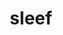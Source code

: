 ---
title: "sleef"
layout: cache
categories: [package, develop]
meta: {"versions": ["3.5.1_2020-12-22"], "compilers": ["gcc@=11.3.0", "gcc@=11.4.0", "gcc@=12.2.0"], "oss": ["ubuntu20.04", "ubuntu22.04", "ventura"], "platforms": ["darwin", "linux"], "targets": ["aarch64", "x86_64_v3"], "stacks": ["e4s", "ml-darwin-aarch64-mps", "ml-linux-x86_64-cpu", "ml-linux-x86_64-cuda", "ml-linux-x86_64-rocm", "root"], "num_specs": 6, "num_specs_by_stack": {"root": 6, "ml-darwin-aarch64-mps": 1, "e4s": 4, "ml-linux-x86_64-cuda": 1, "ml-linux-x86_64-rocm": 1, "ml-linux-x86_64-cpu": 1}}
spec_details: [{"hash": "vz2njywrblwocripsny27yteuohh5ezv", "compiler": "gcc@=12.2.0", "versions": ["3.5.1_2020-12-22"], "os": "ventura", "platform": "darwin", "target": "aarch64", "variants": ["build_system=cmake", "build_type=Release", "generator=ninja", "~ipo"], "stacks": ["root", "ml-darwin-aarch64-mps"], "size": "-", "tarball": "https://binaries.spack.io/develop/build_cache/darwin-ventura-aarch64/gcc-12.2.0/sleef-3.5.1_2020-12-22/darwin-ventura-aarch64-gcc-12.2.0-sleef-3.5.1_2020-12-22-vz2njywrblwocripsny27yteuohh5ezv.spack"}, {"hash": "vbbugtgel3concumvk32ead7yxrv75kn", "compiler": "gcc@=11.4.0", "versions": ["3.5.1_2020-12-22"], "os": "ubuntu20.04", "platform": "linux", "target": "x86_64_v3", "variants": ["build_system=cmake", "build_type=Release", "generator=ninja", "~ipo"], "stacks": ["root", "e4s"], "size": "-", "tarball": "https://binaries.spack.io/develop/build_cache/linux-ubuntu20.04-x86_64_v3/gcc-11.4.0/sleef-3.5.1_2020-12-22/linux-ubuntu20.04-x86_64_v3-gcc-11.4.0-sleef-3.5.1_2020-12-22-vbbugtgel3concumvk32ead7yxrv75kn.spack"}, {"hash": "jkelabz2nxhnwx4mmopq2nm7xsitjjfw", "compiler": "gcc@=11.4.0", "versions": ["3.5.1_2020-12-22"], "os": "ubuntu20.04", "platform": "linux", "target": "x86_64_v3", "variants": ["build_system=cmake", "build_type=Release", "generator=ninja", "~ipo"], "stacks": ["root", "e4s"], "size": "-", "tarball": "https://binaries.spack.io/develop/build_cache/linux-ubuntu20.04-x86_64_v3/gcc-11.4.0/sleef-3.5.1_2020-12-22/linux-ubuntu20.04-x86_64_v3-gcc-11.4.0-sleef-3.5.1_2020-12-22-jkelabz2nxhnwx4mmopq2nm7xsitjjfw.spack"}, {"hash": "sgwqdhg5y3555uvk2ww3ewk5d2d576oq", "compiler": "gcc@=11.4.0", "versions": ["3.5.1_2020-12-22"], "os": "ubuntu20.04", "platform": "linux", "target": "x86_64_v3", "variants": ["build_system=cmake", "build_type=Release", "generator=ninja", "~ipo"], "stacks": ["root", "e4s"], "size": "-", "tarball": "https://binaries.spack.io/develop/build_cache/linux-ubuntu20.04-x86_64_v3/gcc-11.4.0/sleef-3.5.1_2020-12-22/linux-ubuntu20.04-x86_64_v3-gcc-11.4.0-sleef-3.5.1_2020-12-22-sgwqdhg5y3555uvk2ww3ewk5d2d576oq.spack"}, {"hash": "uqebufx3puyi5u52n2uztww5767h4ssx", "compiler": "gcc@=11.4.0", "versions": ["3.5.1_2020-12-22"], "os": "ubuntu20.04", "platform": "linux", "target": "x86_64_v3", "variants": ["build_system=cmake", "build_type=Release", "generator=ninja", "~ipo"], "stacks": ["root", "e4s"], "size": "-", "tarball": "https://binaries.spack.io/develop/build_cache/linux-ubuntu20.04-x86_64_v3/gcc-11.4.0/sleef-3.5.1_2020-12-22/linux-ubuntu20.04-x86_64_v3-gcc-11.4.0-sleef-3.5.1_2020-12-22-uqebufx3puyi5u52n2uztww5767h4ssx.spack"}, {"hash": "qhio5cugspafgs737ouqamxniul3jqpz", "compiler": "gcc@=11.3.0", "versions": ["3.5.1_2020-12-22"], "os": "ubuntu22.04", "platform": "linux", "target": "x86_64_v3", "variants": ["build_system=cmake", "build_type=Release", "generator=ninja", "~ipo"], "stacks": ["root", "ml-linux-x86_64-cuda", "ml-linux-x86_64-rocm", "ml-linux-x86_64-cpu"], "size": "-", "tarball": "https://binaries.spack.io/develop/build_cache/linux-ubuntu22.04-x86_64_v3/gcc-11.3.0/sleef-3.5.1_2020-12-22/linux-ubuntu22.04-x86_64_v3-gcc-11.3.0-sleef-3.5.1_2020-12-22-qhio5cugspafgs737ouqamxniul3jqpz.spack"}]
---